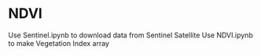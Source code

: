 # NDVI

Use Sentinel.ipynb to download data from Sentinel Satellite
Use NDVI.ipynb to make Vegetation Index array
